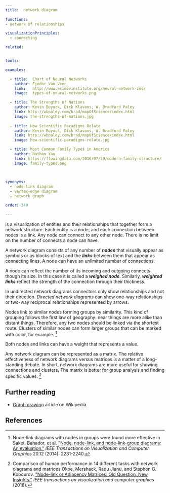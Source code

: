 ```yaml
---
title:  network diagram
  
functions:
- network of relationships

visualizationPrinciples:
  - connecting

related:


tools:

examples:

  - title:  Chart of Neural Networks
    author: Fjodor Van Veen
    link:   http://www.asimovinstitute.org/neural-network-zoo/
    image:  types-of-neural-networks.png

  - title: The Strengths of Nations
    author: Kevin Boyack, Dick Klavans, W. Bradford Paley
    link: http://wbpaley.com/brad/mapOfScience/index.html
    image: the-strengths-of-nations.jpg
    
  - title: How Scientific Paradigms Relate
    author: Kevin Boyack, Dick Klavans, W. Bradford Paley
    link: http://wbpaley.com/brad/mapOfScience/index.html
    image: how-scientific-paradigms-relate.jpg

  - title: Most Common Family Types in America
    author: Nathan Yau
    link: https://flowingdata.com/2016/07/20/modern-family-structure/
    image: family-types.png
 

    
synonyms:
  - node-link diagram
  - vertex-edge diagram
  - network graph

order: 340

---
```

is a visualization of entities and their relationships that together form a network structure. Each entity is a node, and each connection between nodes is a link. Any node can connect to any other node. There is no limit on the number of connects a node can have.

<!--more-->
A network diagram consists of any number of ***nodes*** that visually appear as symbols or as blocks of text and the ***links*** between them that appear as connecting lines. A node can have an unlimited number of connections. 

A node can reflect the number of its incoming and outgoing connects though its size. In this case it is called a ***weighed node***. Similarly, ***weighted links*** reflect the strength of the connection through their thickness. 
 
In undirected network diagrams connectors only show relationships and not their direction.  *Directed network diagrams* can show one-way relationships or two-way reciprocal relationships represented by arrows.

Nodes link to similar nodes forming groups by similarity. This kind of grouping follows the first law of geography: near things are more alike than distant things. Therefore, any two nodes should be linked via the shortest route. Clusters of similar nodes can form larger groups that can be marked with color, for example. [^saket]

Both nodes and links can have a weight that represents a value. 

Any network diagram can be represented as a matrix. The relative effectiveness of network diagrams versus matrices is a matter of a long-standing debate. In short, network diagrams are more useful for showing connections and clusters. The matrix is better for group analysis and finding specific values. [^okoe]

[//]: # (TODO: Maybe add bubble network diagram, where nodes are weighted?)


## Further reading
- [Graph drawing](https://en.wikipedia.org/wiki/Graph_drawing) article on Wikipedia.

## References
[^saket]: Node-link diagrams with nodes in groups were found more effective in Saket, Bahador, et al. ["Node, node-link, and node-link-group diagrams: An evaluation."](https://arxiv.org/pdf/1404.1911.pdf) *IEEE Transactions on Visualization and Computer Graphics* 20.12 (2014): 2231-2240.
[^okoe]: Comparison of human performance in 14 different tasks with network diagrams and matrices Okoe, Mershack, Radu Jianu, and Stephen G. Kobourov. ["Node-link or Adjacency Matrices: Old Question, New Insights."](https://www2.cs.arizona.edu/~kobourov/NL-AM-TVCG18.pdf) *IEEE transactions on visualization and computer graphics* (2018).
